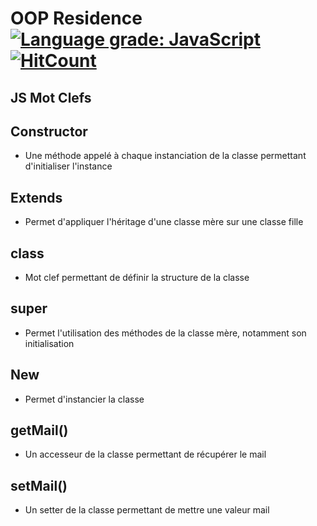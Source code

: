 # OOP Residence [![Language grade: JavaScript](https://img.shields.io/lgtm/grade/javascript/g/Sigmanificient/yb_js_oop_residence.svg?logo=lgtm&logoWidth=18)](https://lgtm.com/projects/g/Sigmanificient/yb_js_oop_residence/context:javascript) [![HitCount](http://hits.dwyl.com/Sigmanificient/https://githubcom/Sigmanificient/yb_js_oop_residence.svg)](http://hits.dwyl.com/Sigmanificient/https://githubcom/Sigmanificient/yb_js_oop_residence) 

## JS Mot Clefs

## Constructor
- Une méthode appelé à chaque instanciation de la classe permettant d'initialiser l'instance

## Extends
- Permet d'appliquer l'héritage d'une classe mère sur une classe fille

## class
- Mot clef permettant de définir la structure de la classe

## super
- Permet l'utilisation des méthodes de la classe mère, notamment son initialisation

## New
- Permet d'instancier la classe

## getMail()
- Un accesseur de la classe permettant de récupérer le mail

## setMail()
- Un setter de la classe permettant de mettre une valeur mail
